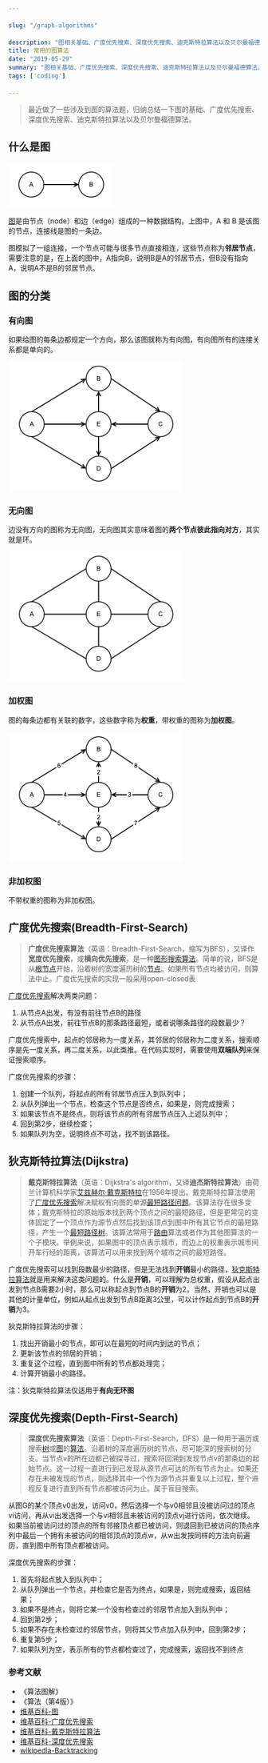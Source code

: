 ```yaml
---

slug: "/graph-algorithms"

description: "图相关基础、广度优先搜索、深度优先搜索、迪克斯特拉算法以及贝尔曼福德算法。"
title: 常用的图算法
date: "2019-05-29"
summary: "图相关基础、广度优先搜索、深度优先搜索、迪克斯特拉算法以及贝尔曼福德算法。"
tags: ['coding']

---
```


> 最近做了一些涉及到图的算法题，归纳总结一下图的基础、广度优先搜索、深度优先搜索、迪克斯特拉算法以及贝尔曼福德算法。

## 什么是图

![basic-graph](./basic-graph.png)

[图](https://zh.wikipedia.org/wiki/图_(数学))是由节点（node）和边（edge）组成的一种数据结构。上图中，A 和 B 是该图的节点，连接线是图的一条边。

图模拟了一组连接，一个节点可能与很多节点直接相连，这些节点称为**邻居节点**，需要注意的是，在上面的图中，A指向B，说明B是A的邻居节点，但B没有指向A，说明A不是B的邻居节点。

## 图的分类

### 有向图

如果给图的每条边都规定一个方向，那么该图就称为有向图，有向图所有的连接关系都是单向的。

![directed-graph](./directed-graph.png)

### 无向图

边没有方向的图称为无向图，无向图其实意味着图的**两个节点彼此指向对方**，其实就是环。

![undirected-graph](./undirected-graph.png)

### 加权图

图的每条边都有关联的数字，这些数字称为**权重**，带权重的图称为**加权图**。

![directed-wieghted-graph](./directed-weighted-graph.png)

### 非加权图

不带权重的图称为非加权图。

## 广度优先搜索(Breadth-First-Search)

> **广度优先搜索算法**（英语：Breadth-First-Search，缩写为BFS），又译作**宽度优先搜索**，或**横向优先搜索**，是一种[图形搜索算法](https://zh.wikipedia.org/w/index.php?title=圖形搜索演算法&action=edit&redlink=1)。简单的说，BFS是从[根节点](https://zh.wikipedia.org/w/index.php?title=根節點&action=edit&redlink=1)开始，沿着树的宽度遍历树的[节点](https://zh.wikipedia.org/wiki/节点)。如果所有节点均被访问，则算法中止。广度优先搜索的实现一般采用open-closed表

[广度优先搜索](https://zh.wikipedia.org/wiki/广度优先搜索)解决两类问题：

1. 从节点A出发，有没有前往节点B的路径
2. 从节点A出发，前往节点B的那条路径最短，或者说哪条路径的段数最少？

广度优先搜索中，起点的邻居称为一度关系，其邻居的邻居称为二度关系，搜索顺序是先一度关系，再二度关系，以此类推。在代码实现时，需要使用**双端队列**来保证搜索顺序。

广度优先搜索的步骤：

1. 创建一个队列，将起点的所有邻居节点压入到队列中；
2. 从队列弹出一个节点，检查这个节点是否终点，如果是，则完成搜索；
3. 如果该节点不是终点，则将该节点的所有邻居节点压入上述队列中；
4. 回到第2步，继续检查；
5. 如果队列为空，说明终点不可达，找不到该路径。

## 狄克斯特拉算法(Dijkstra)

> **戴克斯特拉算法**（英语：Dijkstra's algorithm，又译**迪杰斯特拉算法**）由荷兰计算机科学家[艾兹赫尔·戴克斯特拉](https://zh.wikipedia.org/wiki/艾兹赫尔·戴克斯特拉)在1956年提出。戴克斯特拉算法使用了[广度优先搜索](https://zh.wikipedia.org/wiki/广度优先搜索)解决赋权有向图的单源[最短路径问题](https://zh.wikipedia.org/wiki/最短路径问题)。该算法存在很多变体；戴克斯特拉的原始版本找到两个顶点之间的最短路径，但是更常见的变体固定了一个顶点作为源节点然后找到该顶点到图中所有其它节点的最短路径，产生一个[最短路径树](https://zh.wikipedia.org/wiki/最短路径树)。该算法常用于[路由](https://zh.wikipedia.org/wiki/路由)算法或者作为其他图算法的一个子模块。举例来说，如果图中的顶点表示城市，而边上的权重表示城市间开车行经的距离，该算法可以用来找到两个城市之间的最短路径。

广度优先搜索可以找到段数最少的路径，但是无法找到**开销**最小的路径，[狄克斯特拉算法](https://zh.wikipedia.org/wiki/戴克斯特拉算法)就是用来解决这类问题的。什么是**开销**，可以理解为总权重，假设从起点出发到节点B需要2小时，那么可以称起点到节点B的**开销**为2。当然，开销也可以是其他的计量单位，例如从起点出发到节点B距离3公里，可以计作起点到节点B的**开销**为3。

狄克斯特拉算法的步骤：

1. 找出开销最小的节点，即可以在最短的时间内到达的节点；
2. 更新该节点的邻居的开销；
3. 重复这个过程，直到图中所有的节点都处理完；
4. 计算开销最小的路径。

注：狄克斯特拉算法仅适用于**有向无环图**

## 深度优先搜索(Depth-First-Search)

> **深度优先搜索算法**（英语：Depth-First-Search，DFS）是一种用于遍历或搜索[树](https://zh.wikipedia.org/wiki/树_(数据结构))或[图](https://zh.wikipedia.org/wiki/图_(数学))的[算法](https://zh.wikipedia.org/wiki/算法)。沿着树的深度遍历树的节点，尽可能深的搜索树的分支。当节点v的所在边都己被探寻过，搜索将回溯到发现节点v的那条边的起始节点。这一过程一直进行到已发现从源节点可达的所有节点为止。如果还存在未被发现的节点，则选择其中一个作为源节点并重复以上过程，整个进程反复进行直到所有节点都被访问为止。属于盲目搜索。

从图G的某个顶点v0出发，访问v0，然后选择一个与v0相邻且没被访问过的顶点vi访问，再从vi出发选择一个与vi相邻且未被访问的顶点vj进行访问，依次继续。如果当前被访问过的顶点的所有邻接顶点都已被访问，则退回到已被访问的顶点序列中最后一个拥有未被访问的相邻顶点的顶点w，从w出发按同样的方法向前遍历，直到图中所有顶点都被访问。

深度优先搜索的步骤：

1. 首先将起点放入到队列中；
2. 从队列弹出一个节点，并检查它是否为终点，如果是，则完成搜索，返回结果；
3. 如果不是终点，则将它某一个没有检查过的邻居节点加入到队列中；
4. 回到第2步；
5. 如果不存在未检查过的邻居节点，则将其父节点加入队列中，回到第2步；
6. 重复第5步；
7. 如果队列为空，表示所有的节点都检查过了，完成搜索，返回找不到终点

### 参考文献

- 《算法图解》
- 《算法（第4版）》
- [维基百科-图](https://zh.wikipedia.org/wiki/图_(数学))
- [维基百科-广度优先搜索](https://zh.wikipedia.org/wiki/广度优先搜索)
- [维基百科-戴克斯特拉算法](https://zh.wikipedia.org/wiki/戴克斯特拉算法)
- [维基百科-深度优先搜索](https://zh.wikipedia.org/wiki/深度优先搜索)
- [wikipedia-Backtracking](https://en.wikipedia.org/wiki/Backtracking)